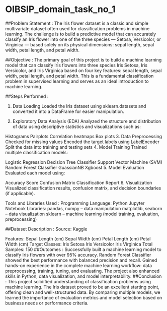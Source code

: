 # OIBSIP_domain_task_no_1
##Problem Statement :
The Iris flower dataset is a classic and simple multivariate dataset often used for classification problems in machine learning. The challenge is to build a predictive model that can accurately classify an Iris flower into one of the three species — Setosa, Versicolor, or Virginica — based solely on its physical dimensions: sepal length, sepal width, petal length, and petal width.

##Objective :
The primary goal of this project is to build a machine learning model that can classify Iris flowers into three species Iris Setosa, Iris Versicolor, and Iris Virginica based on four key features: sepal length, sepal width, petal length, and petal width. This is a fundamental classification problem in supervised learning and serves as an ideal introduction to machine learning.

##Steps Performed :
1. Data Loading
Loaded the Iris dataset using sklearn.datasets and converted it into a DataFrame for easier manipulation.

2. Exploratory Data Analysis (EDA)
Analyzed the structure and distribution of data using descriptive statistics and visualizations such as:

Histograms
Pairplots
Correlation heatmaps
Box plots
3. Data Preprocessing
Checked for missing values
Encoded the target labels using LabelEncoder
Split the data into training and testing sets
4. Model Training
Trained multiple classification models:

Logistic Regression
Decision Tree Classifier
Support Vector Machine (SVM)
Random Forest Classifier
GuassianNB
Xgboost
5. Model Evaluation
Evaluated each model using:

Accuracy Score
Confusion Matrix
Classification Report
6. Visualization
Visualized classification results, confusion matrix, and decision boundaries (if applicable).

Tools and Libraries Used :
Programming Language: Python
Jupyter Notebook
Libraries:
pandas, numpy – data manipulation
matplotlib, seaborn – data visualization
sklearn – machine learning (model training, evaluation, preprocessing)

##Dataset Description :
Source: Kaggle

Features:
Sepal Length (cm)
Sepal Width (cm)
Petal Length (cm)
Petal Width (cm)
Target Classes:
Iris Setosa
Iris Versicolor
Iris Virginica Total Samples: 150
##Outcomes :
Successfully built a machine learning model to classify Iris flowers with over 95% accuracy.
Random Forest Classifier showed the best performance with balanced precision and recall.
Gained hands-on experience in the complete machine learning workflow: data preprocessing, training, tuning, and evaluating.
The project also enhanced skills in Python, data visualization, and model interpretability.
##Conclusion :
This project solidified understanding of classification problems using machine learning. The Iris dataset proved to be an excellent starting point, offering clean and well-structured data. By comparing multiple models, we learned the importance of evaluation metrics and model selection based on business needs or performance criteria.
